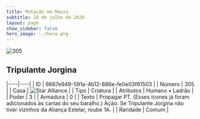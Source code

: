```yaml
---
title: Mutação em Massa
subtitle: 10 de julho de 2020
layout: page
show_sidebar: false
hero_image: ../hero.png
---
```


![305](https://cdn.keyforgegame.com/media/card_front/pt/479_305_4QW44X7Q58QV_pt.png)

## Tripulante Jorgina

|----|----|
| ID | 6667e949-591a-4b12-886e-fe0e03f61503 |
| Número | 305 |
| Casa | ![Star Alliance](https://archonarcana.com/images/thumb/7/7d/Star_Alliance.png/22px-Star_Alliance.png "Aliança Estelar") |
| Tipo | Criatura |
| Atributos | Humano • Ladrão |
| Poder | 3 |
| Armadura | 0 |
| Texto | Propagar PT. (Esses ícones já foram adicionados às cartas do seu baralho.) Ação: Se Tripulante Jorgina não tiver vizinhos da Aliança Estelar, roube 1A. |
| Raridade | Comum |
